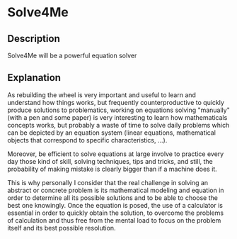 # Solve4Me

## Description
Solve4Me will be a powerful equation solver

## Explanation

As rebuilding the wheel is very important and useful to learn and understand how things works, but frequently counterproductive to quickly produce solutions to problematics, working on equations solving "manually" (with a pen and some paper) is very interesting to learn how mathematicals concepts works, but probably a waste of time to solve daily problems which can be depicted by an equation system (linear equations, mathematical objects that correspond to specific characteristics, ...).

Moreover, be efficient to solve equations at large involve to practice every day those kind of skill, solving techniques, tips and tricks, and still, the probability of making mistake is clearly bigger than if a machine does it.

This is why personally I consider that the real challenge in solving an abstract or concrete problem is its mathematical modeling and equation in order to determine all its possible solutions and to be able to choose the best one knowingly. Once the equation is posed, the use of a calculator is essential in order to quickly obtain the solution, to overcome the problems of calculation and thus free from the mental load to focus on the problem itself and its best possible resolution.

